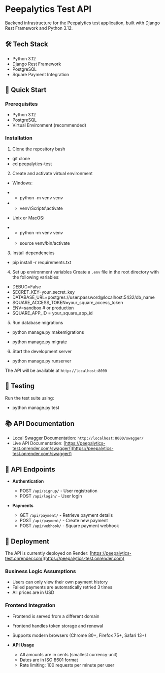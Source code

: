 # Peepalytics Test API

Backend infrastructure for the Peepalytics test application, built with Django Rest Framework and Python 3.12.

## 🛠 Tech Stack

-   Python 3.12
-   Django Rest Framework
-   PostgreSQL
-   Square Payment Integration

## 🚀 Quick Start

### Prerequisites

-   Python 3.12
-   PostgreSQL
-   Virtual Environment (recommended)

### Installation

1. Clone the repository
   bash

-   git clone <repository-url>
-   cd peepalytics-test

2. Create and activate virtual environment

- Windows:

-   - python -m venv venv
-   - venv\Scripts\activate
- Unix or MacOS:

-   - python -m venv venv
-   - source venv/bin/activate

3. Install dependencies

-   pip install -r requirements.txt

4. Set up environment variables
   Create a `.env` file in the root directory with the following variables:

-   DEBUG=False
-   SECRET_KEY=your_secret_key
-   DATABASE_URL=postgres://user:password@localhost:5432/db_name
-   SQUARE_ACCESS_TOKEN=your_square_access_token
-   ENV=sandbox # or production
-   SQUARE_APP_ID = your_square_app_id

5. Run database migrations

-   python manage.py makemigrations

-   python manage.py migrate

6. Start the development server

-   python manage.py runserver

The API will be available at `http://localhost:8000`

## 🧪 Testing

Run the test suite using:

-   python manage.py test

## 📚 API Documentation

-   Local Swagger Documentation: `http://localhost:8000/swagger/`
-   Live API Documentation: [https://peepalytics-test.onrender.com/swagger/](https://peepalytics-test.onrender.com/swagger/)

## 🔑 API Endpoints

-   **Authentication**

    -   POST `/api/signup/` - User registration
    -   POST `/api/login/` - User login

-   **Payments**
    -   GET `/api/payment/` - Retrieve payment details
    -   POST `/api/payment/` - Create new payment
    -   POST `/api/webhook/` - Square payment webhook

## 🚀 Deployment

The API is currently deployed on Render:
[https://peepalytics-test.onrender.com](https://peepalytics-test.onrender.com)

### Business Logic Assumptions

-   Users can only view their own payment history
-   Failed payments are automatically retried 3 times
-   All prices are in USD

### Frontend Integration

-   Frontend is served from a different domain
-   Frontend handles token storage and renewal
-   Supports modern browsers (Chrome 80+, Firefox 75+, Safari 13+)

-   **API Usage**
    -   All amounts are in cents (smallest currency unit)
    -   Dates are in ISO 8601 format
    -   Rate limiting: 100 requests per minute per user
